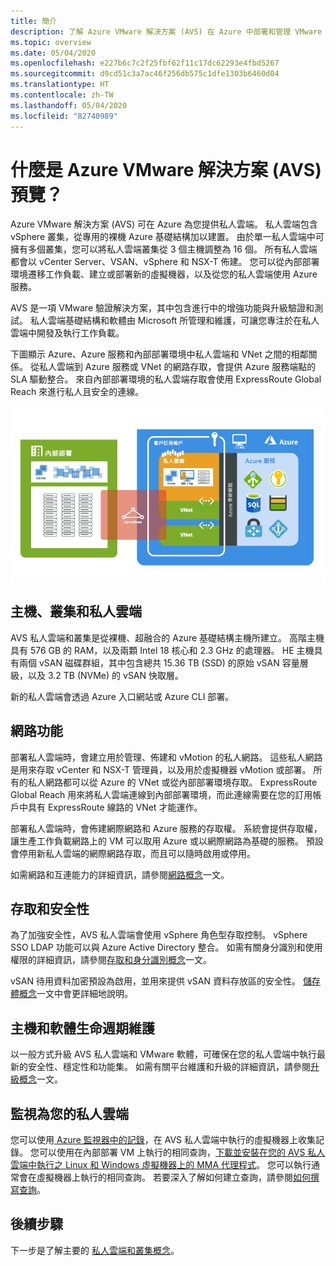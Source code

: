 ```yaml
---
title: 簡介
description: 了解 Azure VMware 解決方案 (AVS) 在 Azure 中部署和管理 VMware 工作負載的功能和優點。
ms.topic: overview
ms.date: 05/04/2020
ms.openlocfilehash: e227b6c7c2f25fbf62f11c17dc62293e4fbd5267
ms.sourcegitcommit: d9cd51c3a7ac46f256db575c1dfe1303b6460d04
ms.translationtype: HT
ms.contentlocale: zh-TW
ms.lasthandoff: 05/04/2020
ms.locfileid: "82740989"
---
```

# <a name="what-is-azure-vmware-solution-avs-preview"></a>什麼是 Azure VMware 解決方案 (AVS) 預覽？

Azure VMware 解決方案 (AVS) 可在 Azure 為您提供私人雲端。 私人雲端包含 vSphere 叢集，從專用的裸機 Azure 基礎結構加以建置。 由於單一私人雲端中可擁有多個叢集，您可以將私人雲端叢集從 3 個主機調整為 16 個。 所有私人雲端都會以 vCenter Server、VSAN、vSphere 和 NSX-T 佈建。 您可以從內部部署環境遷移工作負載、建立或部署新的虛擬機器，以及從您的私人雲端使用 Azure 服務。

AVS 是一項 VMware 驗證解決方案，其中包含進行中的增強功能與升級驗證和測試。 私人雲端基礎結構和軟體由 Microsoft 所管理和維護，可讓您專注於在私人雲端中開發及執行工作負載。

下圖顯示 Azure、Azure 服務和內部部署環境中私人雲端和 VNet 之間的相鄰關係。 從私人雲端到 Azure 服務或 VNet 的網路存取，會提供 Azure 服務端點的 SLA 驅動整合。 來自內部部署環境的私人雲端存取會使用 ExpressRoute Global Reach 來進行私人且安全的連線。

![Azure 和內部部署的 AVS 私人雲端相鄰映像](./media/adjacency-overview-drawing-final.png)

## <a name="hosts-clusters-and-private-clouds"></a>主機、叢集和私人雲端

AVS 私人雲端和叢集是從裸機、超融合的 Azure 基礎結構主機所建立。 高階主機具有 576 GB 的 RAM，以及兩顆 Intel 18 核心和 2.3 GHz 的處理器。 HE 主機具有兩個 vSAN 磁碟群組，其中包含總共 15.36 TB (SSD) 的原始 vSAN 容量層級，以及 3.2 TB (NVMe) 的 vSAN 快取層。

新的私人雲端會透過 Azure 入口網站或 Azure CLI 部署。

## <a name="networking"></a>網路功能

部署私人雲端時，會建立用於管理、佈建和 vMotion 的私人網路。 這些私人網路是用來存取 vCenter 和 NSX-T 管理員，以及用於虛擬機器 vMotion 或部署。 所有的私人網路都可以從 Azure 的 VNet 或從內部部署環境存取。 ExpressRoute Global Reach 用來將私人雲端連線到內部部署環境，而此連線需要在您的訂用帳戶中具有 ExpressRoute 線路的 VNet 才能運作。

部署私人雲端時，會佈建網際網路和 Azure 服務的存取權。 系統會提供存取權，讓生產工作負載網路上的 VM 可以取用 Azure 或以網際網路為基礎的服務。 預設會停用新私人雲端的網際網路存取，而且可以隨時啟用或停用。

如需網路和互連能力的詳細資訊，請參閱[網路概念](concepts-networking.md)一文。

## <a name="access-and-security"></a>存取和安全性

為了加強安全性，AVS 私人雲端會使用 vSphere 角色型存取控制。 vSphere SSO LDAP 功能可以與 Azure Active Directory 整合。 如需有關身分識別和使用權限的詳細資訊，請參閱[存取和身分識別概念](concepts-identity.md)一文。

vSAN 待用資料加密預設為啟用，並用來提供 vSAN 資料存放區的安全性。 [儲存體概念](concepts-storage.md)一文中會更詳細地說明。

## <a name="host-and-software-lifecycle-maintenance"></a>主機和軟體生命週期維護

以一般方式升級 AVS 私人雲端和 VMware 軟體，可確保在您的私人雲端中執行最新的安全性、穩定性和功能集。 如需有關平台維護和升級的詳細資訊，請參閱[升級概念](concepts-upgrades.md)一文。

## <a name="monitoring-your-private-cloud"></a>監視為您的私人雲端

您可以使用[ Azure 監視器中的記錄](../azure-monitor/overview.md)，在 AVS 私人雲端中執行的虛擬機器上收集記錄。 您可以使用在內部部署 VM 上執行的相同查詢，[下載並安裝在您的 AVS 私人雲端中執行之 Linux 和 Windows 虛擬機器上的 MMA 代理程式](../azure-monitor/platform/log-analytics-agent.md#installation-and-configuration)。 您可以執行通常會在虛擬機器上執行的相同查詢。 若要深入了解如何建立查詢，請參閱[如何撰寫查詢](../azure-monitor/log-query/log-query-overview.md#how-can-i-learn-how-to-write-queries)。

## <a name="next-steps"></a>後續步驟

下一步是了解主要的 [私人雲端和叢集概念](concepts-private-clouds-clusters.md)。

<!-- LINKS - external -->

<!-- LINKS - internal -->
[concepts-private-clouds-clusters]: ./concepts-private-clouds-clusters.md
